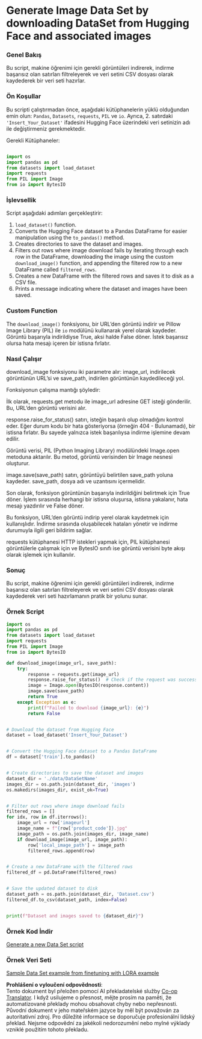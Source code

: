 <!--
CO_OP_TRANSLATOR_METADATA:
{
  "original_hash": "3cd0b727945d57998f1096763df56a84",
  "translation_date": "2025-05-09T20:26:36+00:00",
  "source_file": "md/03.FineTuning/CreatingSampleData.md",
  "language_code": "cs"
}
-->
# Generate Image Data Set by downloading DataSet from Hugging Face and associated images


### Genel Bakış

Bu script, makine öğrenimi için gerekli görüntüleri indirerek, indirme başarısız olan satırları filtreleyerek ve veri setini CSV dosyası olarak kaydederek bir veri seti hazırlar.

### Ön Koşullar

Bu scripti çalıştırmadan önce, aşağıdaki kütüphanelerin yüklü olduğundan emin olun: `Pandas`, `Datasets`, `requests`, `PIL` ve `io`. Ayrıca, 2. satırdaki `'Insert_Your_Dataset'` ifadesini Hugging Face üzerindeki veri setinizin adı ile değiştirmeniz gerekmektedir.

Gerekli Kütüphaneler:

```python

import os
import pandas as pd
from datasets import load_dataset
import requests
from PIL import Image
from io import BytesIO
```

### İşlevsellik

Script aşağıdaki adımları gerçekleştirir:

1. `load_dataset()` function.
2. Converts the Hugging Face dataset to a Pandas DataFrame for easier manipulation using the `to_pandas()` method.
3. Creates directories to save the dataset and images.
4. Filters out rows where image download fails by iterating through each row in the DataFrame, downloading the image using the custom `download_image()` function, and appending the filtered row to a new DataFrame called `filtered_rows`.
5. Creates a new DataFrame with the filtered rows and saves it to disk as a CSV file.
6. Prints a message indicating where the dataset and images have been saved.

### Custom Function

The `download_image()` fonksiyonu, bir URL’den görüntü indirir ve Pillow Image Library (PIL) ile `io` modülünü kullanarak yerel olarak kaydeder. Görüntü başarıyla indirildiyse True, aksi halde False döner. İstek başarısız olursa hata mesajı içeren bir istisna fırlatır.

### Nasıl Çalışır

download_image fonksiyonu iki parametre alır: image_url, indirilecek görüntünün URL’si ve save_path, indirilen görüntünün kaydedileceği yol.

Fonksiyonun çalışma mantığı şöyledir:

İlk olarak, requests.get metodu ile image_url adresine GET isteği gönderilir. Bu, URL’den görüntü verisini alır.

response.raise_for_status() satırı, isteğin başarılı olup olmadığını kontrol eder. Eğer durum kodu bir hata gösteriyorsa (örneğin 404 - Bulunamadı), bir istisna fırlatır. Bu sayede yalnızca istek başarılıysa indirme işlemine devam edilir.

Görüntü verisi, PIL (Python Imaging Library) modülündeki Image.open metoduna aktarılır. Bu metod, görüntü verisinden bir Image nesnesi oluşturur.

image.save(save_path) satırı, görüntüyü belirtilen save_path yoluna kaydeder. save_path, dosya adı ve uzantısını içermelidir.

Son olarak, fonksiyon görüntünün başarıyla indirildiğini belirtmek için True döner. İşlem sırasında herhangi bir istisna oluşursa, istisna yakalanır, hata mesajı yazdırılır ve False döner.

Bu fonksiyon, URL’den görüntü indirip yerel olarak kaydetmek için kullanışlıdır. İndirme sırasında oluşabilecek hataları yönetir ve indirme durumuyla ilgili geri bildirim sağlar.

requests kütüphanesi HTTP istekleri yapmak için, PIL kütüphanesi görüntülerle çalışmak için ve BytesIO sınıfı ise görüntü verisini byte akışı olarak işlemek için kullanılır.


### Sonuç

Bu script, makine öğrenimi için gerekli görüntüleri indirerek, indirme başarısız olan satırları filtreleyerek ve veri setini CSV dosyası olarak kaydederek veri seti hazırlamanın pratik bir yolunu sunar.

### Örnek Script

```python
import os
import pandas as pd
from datasets import load_dataset
import requests
from PIL import Image
from io import BytesIO

def download_image(image_url, save_path):
    try:
        response = requests.get(image_url)
        response.raise_for_status()  # Check if the request was successful
        image = Image.open(BytesIO(response.content))
        image.save(save_path)
        return True
    except Exception as e:
        print(f"Failed to download {image_url}: {e}")
        return False


# Download the dataset from Hugging Face
dataset = load_dataset('Insert_Your_Dataset')


# Convert the Hugging Face dataset to a Pandas DataFrame
df = dataset['train'].to_pandas()


# Create directories to save the dataset and images
dataset_dir = './data/DataSetName'
images_dir = os.path.join(dataset_dir, 'images')
os.makedirs(images_dir, exist_ok=True)


# Filter out rows where image download fails
filtered_rows = []
for idx, row in df.iterrows():
    image_url = row['imageurl']
    image_name = f"{row['product_code']}.jpg"
    image_path = os.path.join(images_dir, image_name)
    if download_image(image_url, image_path):
        row['local_image_path'] = image_path
        filtered_rows.append(row)


# Create a new DataFrame with the filtered rows
filtered_df = pd.DataFrame(filtered_rows)


# Save the updated dataset to disk
dataset_path = os.path.join(dataset_dir, 'Dataset.csv')
filtered_df.to_csv(dataset_path, index=False)


print(f"Dataset and images saved to {dataset_dir}")
```

### Örnek Kod İndir 
[Generate a new Data Set script](../../../../code/04.Finetuning/generate_dataset.py)

### Örnek Veri Seti
[Sample Data Set example from finetuning with LORA example](../../../../code/04.Finetuning/olive-ort-example/dataset/dataset-classification.json)

**Prohlášení o vyloučení odpovědnosti**:  
Tento dokument byl přeložen pomocí AI překladatelské služby [Co-op Translator](https://github.com/Azure/co-op-translator). I když usilujeme o přesnost, mějte prosím na paměti, že automatizované překlady mohou obsahovat chyby nebo nepřesnosti. Původní dokument v jeho mateřském jazyce by měl být považován za autoritativní zdroj. Pro důležité informace se doporučuje profesionální lidský překlad. Nejsme odpovědní za jakékoli nedorozumění nebo mylné výklady vzniklé použitím tohoto překladu.
